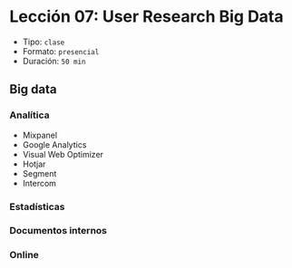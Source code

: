 # Lección 07: User Research Big Data

- Tipo: `clase`
- Formato: `presencial`
- Duración: `50 min`


## Big data


### Analítica

* Mixpanel
* Google Analytics
* Visual Web Optimizer
* Hotjar
* Segment
* Intercom

### Estadísticas

### Documentos internos

### Online



